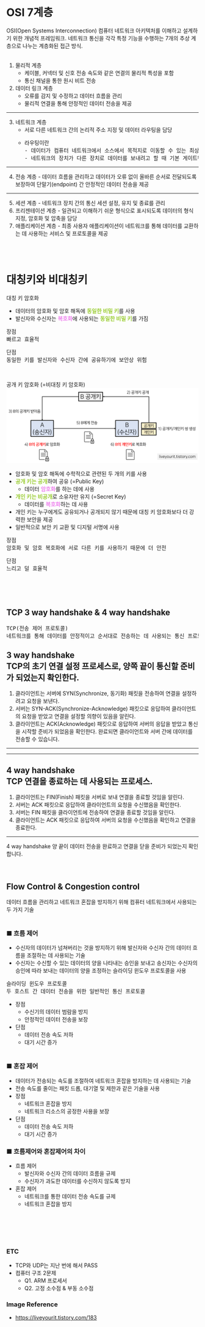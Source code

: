 # OSI 7계층
OSI(Open Systems Interconnection)
컴퓨터 네트워크 아키텍처를 이해하고 설계하기 위한 개념적 프레임워크.
네트워크 통신을 각각 특정 기능을 수행하는 7개의 추상 계층으로 나누는 계층화된 접근 방식.
<br><br>

1. 물리적 계층
     - 케이블, 커넥터 및 신호 전송 속도와 같은 연결의 물리적 특성을 포함
     - 통신 채널을 통한 원시 비트 전송
2. 데이터 링크 계층
     - 오류를 감지 및 수정하고 데이터 흐름을 관리
     - 물리적 연결을 통해 안정적인 데이터 전송을 제공
---
3. 네트워크 계층
     - 서로 다른 네트워크 간의 논리적 주소 지정 및 데이터 라우팅을 담당
     - <pre>라우팅이란
       - 데이터가 컴퓨터 네트워크에서 소스에서 목적지로 이동할 수 있는 최상의 경로를 선택하는 프로세스.
       - 네트워크의 장치가 다른 장치로 데이터를 보내려고 할 때 기본 게이트웨이(라우터)로 데이터를 보낸 다음 대상 경로의 다음 네트워크 세그먼트로 데이터를 전달.</pre>
---
4. 전송 계층 - 데이터 흐름을 관리하고 데이터가 오류 없이 올바른 순서로 전달되도록 보장하여 단말기(endpoint) 간 안정적인 데이터 전송을 제공
---
5. 세션 계층 - 네트워크 장치 간의 통신 세션 설정, 유지 및 종료를 관리
6. 프리젠테이션 계층 - 일관되고 이해하기 쉬운 형식으로 표시되도록 데이터의 형식 지정, 암호화 및 압축을 담당
7. 애플리케이션 계층 - 최종 사용자 애플리케이션이 네트워크를 통해 데이터를 교환하는 데 사용하는 서비스 및 프로토콜을 제공
<br><br><br><br>

# 대칭키와 비대칭키
대칭 키 암호화
- 데이터의 암호화 및 암호 해독에 <strong><span style="color:yellowgreen">동일한 비밀 키</span></strong>를 사용
- 발신자와 수신자는 <strong><span style="color:violet">복호화</span></strong>에 사용되는 <strong><span style="color:yellowgreen">동일한 비밀 키</span></strong>를 가짐
<pre>장점
빠르고 효율적</pre>
<pre>단점
동일한 키를 발신자와 수신자 간에 공유하기에 보안상 위험</pre>
<br>


공개 키 암호화 (=비대칭 키 암호화)
![image](image/key.png)
- 암호화 및 암호 해독에 수학적으로 관련된 두 개의 키를 사용
- <strong><span style="color:yellowgreen">공개 키는 공개</span></strong>하여 공유 (=Public Key)
    - 데이터 <strong><span style="color:violet">암호화</span></strong>를 하는 데에 사용
- <strong><span style="color:yellowgreen">개인 키는 비공개</span></strong>로 소유자만 유지 (=Secret Key)
    - 데이터를 <strong><span style="color:violet">복호화</span></strong>하는 데 사용
- 개인 키는 누구에게도 공유되거나 공개되지 않기 때문에 대칭 키 암호화보다 더 강력한 보안을 제공
- 일반적으로 보안 키 교환 및 디지털 서명에 사용

<pre>장점
암호화 및 암호 복호화에 서로 다른 키를 사용하기 때문에 더 안전</pre>
<pre>단점
느리고 덜 효율적</pre>
<br><br><br>

## TCP 3 way handshake & 4 way handshake
<pre>TCP(전송 제어 프로토콜)
네트워크를 통해 데이터를 안정적이고 순서대로 전송하는 데 사용되는 통신 프로토콜</pre>

3 way handshake<br>
TCP의 초기 연결 설정 프로세스로, 양쪽 끝이 통신할 준비가 되었는지 확인한다.
---
1. 클라이언트는 서버에 SYN(Synchronize, 동기화) 패킷을 전송하여 연결을 설정하려고 요청을 보낸다.
2. 서버는 SYN-ACK(Synchronize-Acknowledge) 패킷으로 응답하여 클라이언트의 요청을 받았고 연결을 설정할 의향이 있음을 알린다.
3. 클라이언트는 ACK(Acknowledge) 패킷으로 응답하여 서버의 응답을 받았고 통신을 시작할 준비가 되었음을 확인한다.
완료되면 클라이언트와 서버 간에 데이터를 전송할 수 있습니다.
---
---

4 way handshake<br>
TCP 연결을 종료하는 데 사용되는 프로세스.
---
1. 클라이언트는 FIN(Finish) 패킷을 서버로 보내 연결을 종료할 것임을 알린다.
2. 서버는 ACK 패킷으로 응답하여 클라이언트의 요청을 수신했음을 확인한다.
3. 서버는 FIN 패킷을 클라이언트에 전송하여 연결을 종료할 것임을 알린다.
4. 클라이언트는 ACK 패킷으로 응답하여 서버의 요청을 수신했음을 확인하고 연결을 종료한다.
---
4 way handshake 양 끝이 데이터 전송을 완료하고 연결을 닫을 준비가 되었는지 확인합니다.
<br><br><br>

## Flow Control & Congestion control
데이터 흐름을 관리하고 네트워크 혼잡을 방지하기 위해 컴퓨터 네트워크에서 사용되는 두 가지 기술
<br><br>

### ■ 흐름 제어
- 수신자의 데이터가 넘쳐버리는 것을 방지하기 위해 발신자와 수신자 간의 데이터 흐름을 조절하는 데 사용되는 기술
- 수신자는 수신할 수 있는 데이터의 양을 나타내는 승인을 보내고 송신자는 수신자의 승인에 따라 보내는 데이터의 양을 조정하는 슬라이딩 윈도우 프로토콜을 사용
<pre>슬라이딩 윈도우 프로토콜
두 호스트 간 데이터 전송을 위한 일반적인 통신 프로토콜</pre>
- 장점
    - 수신기의 데이터 범람을 방지
    - 안정적인 데이터 전송을 보장
- 단점
    - 데이터 전송 속도 저하
    - 대기 시간 증가
<br><br>

### ■ 혼잡 제어
- 데이터가 전송되는 속도를 조절하여 네트워크 혼잡을 방지하는 데 사용되는 기술
- 전송 속도를 줄이는 패킷 드롭, 대기열 및 제한과 같은 기술을 사용
- 장점
    - 네트워크 혼잡을 방지
    - 네트워크 리소스의 공정한 사용을 보장
- 단점
    - 데이터 전송 속도 저하
    - 대기 시간 증가

### ■ 흐름제어와 혼잡제어의 차이
- 흐름 제어
    - 발신자와 수신자 간의 데이터 흐름을 규제
    - 수신자가 과도한 데이터를 수신하지 않도록 방지
- 혼잡 제어
    - 네트워크를 통한 데이터 전송 속도를 규제
    - 네트워크 혼잡을 방지
<br>
<br>
<br>
<br>

### ETC
- TCP와 UDP는 지난 번에 해서 PASS
- 컴퓨터 구조 2문제
    - Q1. ARM 프로세서
    - Q2. 고정 소수점 & 부동 소수점

### Image Reference
- https://liveyourit.tistory.com/183
